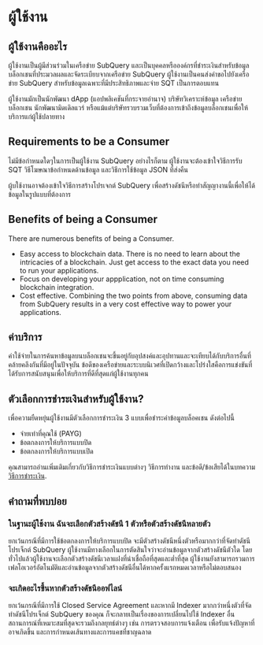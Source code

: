 # ผู้ใช้งาน

## ผู้ใช้งานคืออะไร

ผู้ใช้งานเป็นผู้มีส่วนร่วมในเครือข่าย SubQuery และเป็นบุคคลหรือองค์กรที่ชำระเงินสำหรับข้อมูลบล็อกเชนที่ประมวลผลและจัดระเบียบจากเครือข่าย SubQuery ผู้ใช้งานเป็นคนส่งคำขอไปยังเครือข่าย SubQuery สำหรับข้อมูลเฉพาะที่มีประสิทธิภาพและจ่าย SQT เป็นการตอบแทน

ผู้ใช้งานมักเป็นนักพัฒนา dApp (แอปพลิเคชันที่กระจายอำนาจ) บริษัทวิเคราะห์ข้อมูล เครือข่ายบล็อกเชน นักพัฒนามิดเดิลแวร์ หรือแม้แต่บริษัทรวบรวมเว็บที่ต้องการเข้าถึงข้อมูลบล็อกเชนเพื่อให้บริการแก่ผู้ใช้ปลายทาง

## Requirements to be a Consumer

ไม่มีข้อกำหนดใดๆในการเป็นผู้ใช้งาน SubQuery อย่างไรก็ตาม ผู้ใช้งานจะต้องเข้าใจวิธีการรับ SQT วิธีโฆษณาข้อกำหนดด้านข้อมูล และวิธีการใช้ข้อมูล JSON ที่ส่งคืน

ผู้บใช้งานอาจต้องเข้าใจวิธีการสร้างโปรเจกต์ SubQuery เพื่อสร้างดัชนีหรือทำสัญญางานนี้เพื่อให้ได้ข้อมูลในรูปแบบที่ต้องการ

## Benefits of being a Consumer

There are numerous benefits of being a Consumer.
 - Easy access to blockchain data. There is no need to learn about the intricacies of a blockchain. Just get access to the exact data you need to run your applications.
 - Focus on developing your appplication, not on time consuming blockchain integration.
 - Cost effective. Combining the two points from above, consuming data from SubQuery results in a very cost effective way to power your applications.

## ค่าบริการ

ค่าใช้จ่ายในการค้นหาข้อมูลบนบล็อกเชนจะขึ้นอยู่กับอุปสงค์และอุปทานและจะเทียบได้กับบริการอื่นที่คล้ายคลึงกันที่มีอยู่ในปัจจุบัน ข้อดีของเครือข่ายและระบบนิเวศที่เปิดกว้างและโปร่งใสคือการแข่งขันที่ได้รับการสนับสนุนเพื่อให้บริการที่ดีที่สุดแก่ผู้ใช้งานทุกคน

## ตัวเลือกการชำระเงินสำหรับผู้ใช้งาน?

เพื่อความยืดหยุ่นผู้ใช้งานมีตัวเลือกการชำระเงิน 3 แบบเพื่อชำระค่าข้อมูลบล็อคเชน ดังต่อไปนี้

- จ่ายเท่าที่คุณใช้ (PAYG)
- ข้อตกลงการให้บริการแบบปิด
- ข้อตกลงการให้บริการแบบเปิด

คุณสามารถอ่านเพิ่มเติมเกี่ยวกับวิธีการชำระเงินแบบต่างๆ วิธีการทำงาน และข้อดี/ข้อเสียได้ในบทความ [วิธีการชำระเงิน](./payment-methods.md).

## คำถามที่พบบ่อย

### ในฐานะผู้ใช้งาน ฉันจะเลือกตัวสร้างดัชนี 1 ตัวหรือตัวสร้างดัชนีหลายตัว

ยกเว้นกรณีที่มีการใช้ข้อตกลงการให้บริการแบบปิด จะมีตัวสร้างดัชนีหนึ่งตัวหรือมากกว่าที่จัดทำดัชนีโปรเจ็กต์ SubQuery ผู้ใช้งานมีทางเลือกในการตัดสินใจว่าจะอ่านข้อมูลจากตัวสร้างดัชนีตัวใด โดยทั่วไปแล้วผู้ใช้งานจะเลือกตัวสร้างดัชนีเวลาแฝงที่น่าเชื่อถือที่สุดและต่ำที่สุด ผู้ใช้งานยังสามารถรวมการเฟลโอเวอร์อัตโนมัติและอ่านข้อมูลจากตัวสร้างดัชนีอื่นได้หากครั้งแรกหมดเวลาหรือไม่ตอบสนอง

### จะเกิดอะไรขึ้นหากตัวสร้างดัชนีออฟไลน์

ยกเว้นกรณีที่มีการใช้ Closed Service Agreement และหากมี Indexer มากกว่าหนึ่งตัวที่จัดทำดัชนีโปรเจ็กต์ SubQuery ของคุณ ก็จะกลายเป็นเรื่องของการเปลี่ยนไปใช้ Indexer อื่น สถานการณ์ที่เหมาะสมที่สุดจะรวมถึงกลยุทธ์ต่างๆ เช่น การตรวจสอบการแจ้งเตือน เพื่อรับแจ้งปัญหาที่อาจเกิดขึ้น และการกำหนดเส้นทางและการแคชที่ชาญฉลาด

